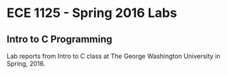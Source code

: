 # ECE 1125 - Spring 2016 Labs
## Intro to C Programming
Lab reports from Intro to C class at The George Washington University in Spring, 2016. 
